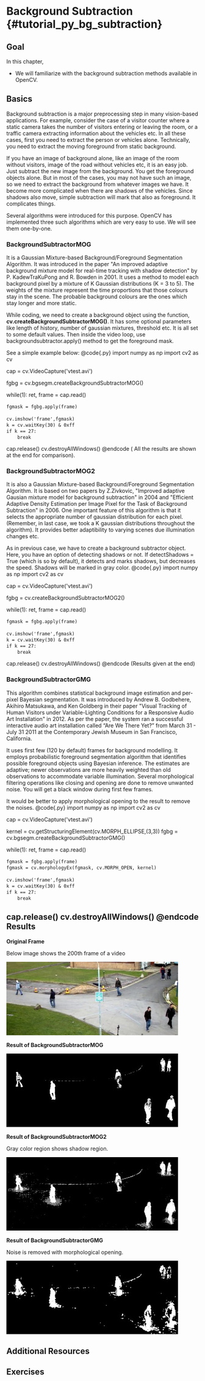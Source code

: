 Background Subtraction {#tutorial_py_bg_subtraction}
======================

Goal
----

In this chapter,

-   We will familiarize with the background subtraction methods available in OpenCV.

Basics
------

Background subtraction is a major preprocessing step in many vision-based applications. For
example, consider the case of a visitor counter where a static camera takes the number of visitors
entering or leaving the room, or a traffic camera extracting information about the vehicles etc. In
all these cases, first you need to extract the person or vehicles alone. Technically, you need to
extract the moving foreground from static background.

If you have an image of background alone, like an image of the room without visitors, image of the road
without vehicles etc, it is an easy job. Just subtract the new image from the background. You get
the foreground objects alone. But in most of the cases, you may not have such an image, so we need
to extract the background from whatever images we have. It become more complicated when there are
shadows of the vehicles. Since shadows also move, simple subtraction will mark that also as
foreground. It complicates things.

Several algorithms were introduced for this purpose. OpenCV has implemented three such algorithms
which are very easy to use. We will see them one-by-one.

### BackgroundSubtractorMOG

It is a Gaussian Mixture-based Background/Foreground Segmentation Algorithm. It was introduced in
the paper "An improved adaptive background mixture model for real-time tracking with shadow
detection" by P. KadewTraKuPong and R. Bowden in 2001. It uses a method to model each background
pixel by a mixture of K Gaussian distributions (K = 3 to 5). The weights of the mixture represent
the time proportions that those colours stay in the scene. The probable background colours are the
ones which stay longer and more static.

While coding, we need to create a background object using the function,
**cv.createBackgroundSubtractorMOG()**. It has some optional parameters like length of history,
number of gaussian mixtures, threshold etc. It is all set to some default values. Then inside the
video loop, use backgroundsubtractor.apply() method to get the foreground mask.

See a simple example below:
@code{.py}
import numpy as np
import cv2 as cv

cap = cv.VideoCapture('vtest.avi')

fgbg = cv.bgsegm.createBackgroundSubtractorMOG()

while(1):
    ret, frame = cap.read()

    fgmask = fgbg.apply(frame)

    cv.imshow('frame',fgmask)
    k = cv.waitKey(30) & 0xff
    if k == 27:
        break

cap.release()
cv.destroyAllWindows()
@endcode
( All the results are shown at the end for comparison).

### BackgroundSubtractorMOG2

It is also a Gaussian Mixture-based Background/Foreground Segmentation Algorithm. It is based on two
papers by Z.Zivkovic, "Improved adaptive Gausian mixture model for background subtraction" in 2004
and "Efficient Adaptive Density Estimation per Image Pixel for the Task of Background Subtraction"
in 2006. One important feature of this algorithm is that it selects the appropriate number of
gaussian distribution for each pixel. (Remember, in last case, we took a K gaussian distributions
throughout the algorithm). It provides better adaptibility to varying scenes due illumination
changes etc.

As in previous case, we have to create a background subtractor object. Here, you have an option of
detecting shadows or not. If detectShadows = True (which is so by default), it
detects and marks shadows, but decreases the speed. Shadows will be marked in gray color.
@code{.py}
import numpy as np
import cv2 as cv

cap = cv.VideoCapture('vtest.avi')

fgbg = cv.createBackgroundSubtractorMOG2()

while(1):
    ret, frame = cap.read()

    fgmask = fgbg.apply(frame)

    cv.imshow('frame',fgmask)
    k = cv.waitKey(30) & 0xff
    if k == 27:
        break

cap.release()
cv.destroyAllWindows()
@endcode
(Results given at the end)

### BackgroundSubtractorGMG

This algorithm combines statistical background image estimation and per-pixel Bayesian segmentation.
It was introduced by Andrew B. Godbehere, Akihiro Matsukawa, and Ken Goldberg in their paper "Visual
Tracking of Human Visitors under Variable-Lighting Conditions for a Responsive Audio Art
Installation" in 2012. As per the paper, the system ran a successful interactive audio art
installation called “Are We There Yet?” from March 31 - July 31 2011 at the Contemporary Jewish
Museum in San Francisco, California.

It uses first few (120 by default) frames for background modelling. It employs probabilistic
foreground segmentation algorithm that identifies possible foreground objects using Bayesian
inference. The estimates are adaptive; newer observations are more heavily weighted than old
observations to accommodate variable illumination. Several morphological filtering operations like
closing and opening are done to remove unwanted noise. You will get a black window during first few
frames.

It would be better to apply morphological opening to the result to remove the noises.
@code{.py}
import numpy as np
import cv2 as cv

cap = cv.VideoCapture('vtest.avi')

kernel = cv.getStructuringElement(cv.MORPH_ELLIPSE,(3,3))
fgbg = cv.bgsegm.createBackgroundSubtractorGMG()

while(1):
    ret, frame = cap.read()

    fgmask = fgbg.apply(frame)
    fgmask = cv.morphologyEx(fgmask, cv.MORPH_OPEN, kernel)

    cv.imshow('frame',fgmask)
    k = cv.waitKey(30) & 0xff
    if k == 27:
        break

cap.release()
cv.destroyAllWindows()
@endcode
Results
-------

**Original Frame**

Below image shows the 200th frame of a video

![image](images/resframe.jpg)

**Result of BackgroundSubtractorMOG**

![image](images/resmog.jpg)

**Result of BackgroundSubtractorMOG2**

Gray color region shows shadow region.

![image](images/resmog2.jpg)

**Result of BackgroundSubtractorGMG**

Noise is removed with morphological opening.

![image](images/resgmg.jpg)

Additional Resources
--------------------

Exercises
---------
